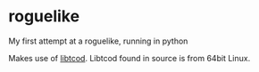 roguelike
=========

My first attempt at a roguelike, running in python

Makes use of [libtcod](http://doryen.eptalys.net/libtcod/). Libtcod found in source is from 64bit Linux.
